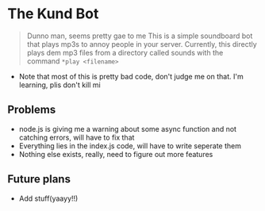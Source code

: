 # The Kund Bot
> Dunno man, seems pretty gae to me
This is a simple soundboard bot that plays mp3s to annoy people in your server. Currently, this directly plays dem mp3 files from a directory called sounds with the command `*play <filename>`

* Note that most of this is pretty bad code, don't judge me on that. I'm learning, plis don't kill mi

## Problems
* node.js is giving me a warning about some async function and not catching errors, will have to fix that
* Everything lies in the index.js code, will have to write seperate them
* Nothing else exists, really, need to figure out more features

## Future plans
*  Add stuff(yaayy!!)